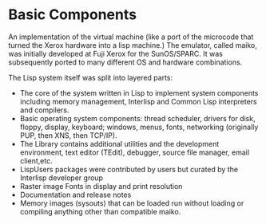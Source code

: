 # Basic Components

An implementation of the virtual machine (like a port of the microcode that turned the Xerox hardware into a lisp machine.) The emulator, called maiko, was initially developed at Fuji Xerox for the SunOS/SPARC. It was subsequently ported to many different OS and hardware combinations.

The Lisp system itself was split into layered parts:

* The core of the system written in Lisp to implement system components including memory management, Interlisp and Common Lisp interpreters and compilers.
* Basic operating system components: thread scheduler, drivers for disk, floppy, display, keyboard; windows, menus, fonts, networking (originally PUP, then XNS, then TCP/IP).
* The Library contains additional utilities and the development environment, text editor (TEdit), debugger, source file manager, email client,etc.
* LispUsers packages were contributed by users but curated by the Interlisp developer group
* Raster image Fonts in display and print resolution
* Documentation and release notes
* Memory images (sysouts) that can be loaded run without loading or compiling anything other than compatible maiko.
